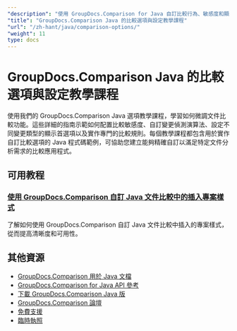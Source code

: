 ```yaml
---
"description": "使用 GroupDocs.Comparison for Java 自訂比較行為、敏感度和顯示選項的逐步教學。"
"title": "GroupDocs.Comparison Java 的比較選項與設定教學課程"
"url": "/zh-hant/java/comparison-options/"
"weight": 11
type: docs
---
```

# GroupDocs.Comparison Java 的比較選項與設定教學課程

使用我們的 GroupDocs.Comparison Java 選項教學課程，學習如何微調文件比較功能。這些詳細的指南示範如何配置比較敏感度、自訂變更偵測演算法、設定不同變更類型的顯示首選項以及實作專門的比較規則。每個教學課程都包含用於實作自訂比較選項的 Java 程式碼範例，可協助您建立能夠精確自訂以滿足特定文件分析需求的比較應用程式。

## 可用教程

### [使用 GroupDocs.Comparison 自訂 Java 文件比較中的插入專案樣式](./groupdocs-comparison-java-custom-inserted-item-styles/)
了解如何使用 GroupDocs.Comparison 自訂 Java 文件比較中插入的專案樣式，從而提高清晰度和可用性。

## 其他資源

- [GroupDocs.Comparison 用於 Java 文檔](https://docs.groupdocs.com/comparison/java/)
- [GroupDocs.Comparison for Java API 參考](https://reference.groupdocs.com/comparison/java/)
- [下載 GroupDocs.Comparison Java 版](https://releases.groupdocs.com/comparison/java/)
- [GroupDocs.Comparison 論壇](https://forum.groupdocs.com/c/comparison)
- [免費支援](https://forum.groupdocs.com/)
- [臨時執照](https://purchase.groupdocs.com/temporary-license/)